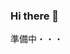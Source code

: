 ### Hi there 👋

準備中・・・

<!--
**[Zenn](https://zenn.dev/makky1117)の更新を始めました。ぜひ立ち寄っていってください！👋**
<br>
I have started updating Zenn. Please stop by.
<br>
[![Likes](https://badgen.org/img/zenn/makky1117/likes?style=plastic)](https://zenn.dev/makky1117)
[![Followers](https://badgen.org/img/zenn/makky1117/followers?style=plastic)](https://zenn.dev/makky1117)
[![Articles](https://badgen.org/img/zenn/makky1117/articles?style=plastic)](https://zenn.dev/makky1117)
<br>

<p align="left"> 
  <img alt="Top Langs" height="150px" src="https://github-readme-stats.vercel.app/api/top-langs/?username=kitano-takuya1984&layout=compact&count_private=true&show_icons=true&theme=onedark" />
  <img alt="github stats" height="150px" src="https://github-readme-stats.vercel.app/api?username=kitano-takuya1984&count_private=true&show_icons=true&show_icons=true&theme=onedark" />
</p>

[![trophy](https://github-profile-trophy.vercel.app/?username=kitano-takuya1984&theme=onedark&column=7)](https://github.com/ryo-ma/github-profile-trophy)
-->

<!--
**kitano-takuya1984/kitano-takuya1984** is a ✨ _special_ ✨ repository because its `README.md` (this file) appears on your GitHub profile.

Here are some ideas to get you started:

- 🔭 I’m currently working on ...
- 🌱 I’m currently learning ...
- 👯 I’m looking to collaborate on ...
- 🤔 I’m looking for help with ...
- 💬 Ask me about ...
- 📫 How to reach me: ...
- 😄 Pronouns: ...
- ⚡ Fun fact: ...

-->
